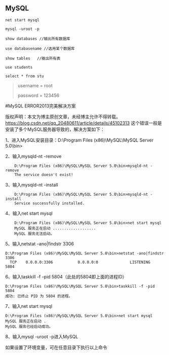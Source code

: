 ## MySQL

```
net start mysql

mysql -uroot -p

show databases //输出所有数据库

use databasename //选用某个数据库

show tables   //输出所有表

use students

select * from stu 
```



> username = root
>
> password = 123456




#MySQL ERROR2013完美解决方案


版权声明：本文为博主原创文章，未经博主允许不得转载。	https://blog.csdn.net/qq_20480611/article/details/45102313
这个错误一般是安装了多个MySQL服务器导致的，解决方案如下：

1、进入MySQL安装目录：D:\Program Files (x86)\MySQL\MySQL Server 5.0\bin>

2、输入mysqld-nt -remove

		D:\Program Files (x86)\MySQL\MySQL Server 5.0\bin>mysqld-nt -remove
		The service doesn't exist!

3、输入mysqld-nt -install

		D:\Program Files (x86)\MySQL\MySQL Server 5.0\bin>mysqld-nt -install
		Service successfully installed.

4、输入net start mysql

		D:\Program Files (x86)\MySQL\MySQL Server 5.0\bin>net start mysql
		MySQL 服务正在启动 ...................
		MySQL 服务无法启动。

5、输入netstat -ano|findstr 3306

	D:\Program Files (x86)\MySQL\MySQL Server 5.0\bin>netstat -ano|findstr 3306
	  TCP    0.0.0.0:3306           0.0.0.0:0              LISTENING       5804

6、输入taskkill -f -pid 5804（此处的5804即上面的进程ID）

	D:\Program Files (x86)\MySQL\MySQL Server 5.0\bin>taskkill -f -pid 5804
	成功: 已终止 PID 为 5804 的进程。

7、输入net start mysql

	D:\Program Files (x86)\MySQL\MySQL Server 5.0\bin>net start mysql
	MySQL 服务正在启动 .
	MySQL 服务已经启动成功。

8、输入mysql -uroot -p进入MySQL



如果设置了环境变量，可在任意目录下执行以上命令
